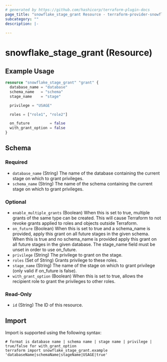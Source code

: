 ```yaml
---
# generated by https://github.com/hashicorp/terraform-plugin-docs
page_title: "snowflake_stage_grant Resource - terraform-provider-snowflake"
subcategory: ""
description: |-
  
---
```


# snowflake_stage_grant (Resource)



## Example Usage

```terraform
resource "snowflake_stage_grant" "grant" {
  database_name = "database"
  schema_name   = "schema"
  stage_name    = "stage"

  privilege = "USAGE"

  roles = ["role1", "role2"]

  on_future         = false
  with_grant_option = false
}
```

<!-- schema generated by tfplugindocs -->
## Schema

### Required

- `database_name` (String) The name of the database containing the current stage on which to grant privileges.
- `schema_name` (String) The name of the schema containing the current stage on which to grant privileges.

### Optional

- `enable_multiple_grants` (Boolean) When this is set to true, multiple grants of the same type can be created. This will cause Terraform to not revoke grants applied to roles and objects outside Terraform.
- `on_future` (Boolean) When this is set to true and a schema_name is provided, apply this grant on all future stages in the given schema. When this is true and no schema_name is provided apply this grant on all future stages in the given database. The stage_name field must be unset in order to use on_future.
- `privilege` (String) The privilege to grant on the stage.
- `roles` (Set of String) Grants privilege to these roles.
- `stage_name` (String) The name of the stage on which to grant privilege (only valid if on_future is false).
- `with_grant_option` (Boolean) When this is set to true, allows the recipient role to grant the privileges to other roles.

### Read-Only

- `id` (String) The ID of this resource.

## Import

Import is supported using the following syntax:

```shell
# format is database name | schema name | stage name | privilege | true/false for with_grant_option
terraform import snowflake_stage_grant.example 'databaseName|schemaName|stageName|USAGE|true'
```
